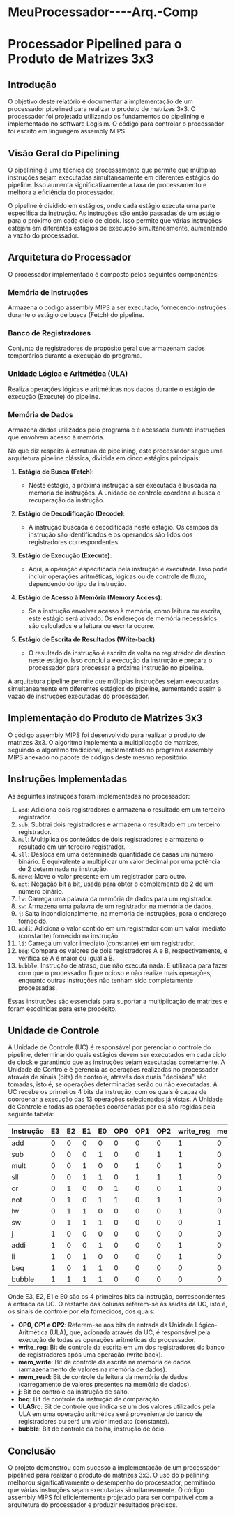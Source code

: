 # MeuProcessador----Arq.-Comp

# Processador Pipelined para o Produto de Matrizes 3x3

## Introdução

O objetivo deste relatório é documentar a implementação de um processador pipelined para realizar o produto de matrizes 3x3. O processador foi projetado utilizando os fundamentos do pipelining e implementado no software Logisim. O código para controlar o processador foi escrito em linguagem assembly MIPS.

## Visão Geral do Pipelining

O pipelining é uma técnica de processamento que permite que múltiplas instruções sejam executadas simultaneamente em diferentes estágios do pipeline. Isso aumenta significativamente a taxa de processamento e melhora a eficiência do processador.

O pipeline é dividido em estágios, onde cada estágio executa uma parte específica da instrução. As instruções são então passadas de um estágio para o próximo em cada ciclo de clock. Isso permite que várias instruções estejam em diferentes estágios de execução simultaneamente, aumentando a vazão do processador.


## Arquitetura do Processador

O processador implementado é composto pelos seguintes componentes:

### Memória de Instruções

Armazena o código assembly MIPS a ser executado, fornecendo instruções durante o estágio de busca (Fetch) do pipeline.


### Banco de Registradores

Conjunto de registradores de propósito geral que armazenam dados temporários durante a execução do programa.

### Unidade Lógica e Aritmética (ULA)

Realiza operações lógicas e aritméticas nos dados durante o estágio de execução (Execute) do pipeline.

### Memória de Dados

Armazena dados utilizados pelo programa e é acessada durante instruções que envolvem acesso à memória.

No que diz respeito à estrutura de pipelining, este processador segue uma arquitetura pipeline clássica, dividida em cinco estágios principais:

1. **Estágio de Busca (Fetch)**:
   - Neste estágio, a próxima instrução a ser executada é buscada na memória de instruções. A unidade de controle coordena a busca e recuperação da instrução.

2. **Estágio de Decodificação (Decode)**:
   - A instrução buscada é decodificada neste estágio. Os campos da instrução são identificados e os operandos são lidos dos registradores correspondentes.

3. **Estágio de Execução (Execute)**:
   - Aqui, a operação especificada pela instrução é executada. Isso pode incluir operações aritméticas, lógicas ou de controle de fluxo, dependendo do tipo de instrução.

4. **Estágio de Acesso à Memória (Memory Access)**:
   - Se a instrução envolver acesso à memória, como leitura ou escrita, este estágio será ativado. Os endereços de memória necessários são calculados e a leitura ou escrita ocorre.

5. **Estágio de Escrita de Resultados (Write-back)**:
   - O resultado da instrução é escrito de volta no registrador de destino neste estágio. Isso conclui a execução da instrução e prepara o processador para processar a próxima instrução no pipeline.

A arquitetura pipeline permite que múltiplas instruções sejam executadas simultaneamente em diferentes estágios do pipeline, aumentando assim a vazão de instruções executadas do processador.

## Implementação do Produto de Matrizes 3x3

O código assembly MIPS foi desenvolvido para realizar o produto de matrizes 3x3. O algoritmo implementa a multiplicação de matrizes, seguindo o algoritmo tradicional, implementado no programa assembly MIPS anexado no pacote de códigos deste mesmo repositório.

## Instruções Implementadas

As seguintes instruções foram implementadas no processador:

1. `add`: Adiciona dois registradores e armazena o resultado em um terceiro registrador.
2. `sub`: Subtrai dois registradores e armazena o resultado em um terceiro registrador.
3. `mul`: Multiplica os conteúdos de dois registradores e armazena o resultado em um terceiro registrador.
4. `sll`: Desloca em uma determinada quantidade de casas um número binário. É equivalente a multiplicar um valor decimal por uma potência de 2 determinada na instrução.
5. `move`: Move o valor presente em um registrador para outro.
6. `not`: Negação bit a bit, usada para obter o complemento de 2 de um número binário.
7. `lw`: Carrega uma palavra da memória de dados para um registrador.
8. `sw`: Armazena uma palavra de um registrador na memória de dados.
9. `j`: Salta incondicionalmente, na memória de instruções, para o endereço fornecido.
10. `addi`: Adiciona o valor contido em um registrador com um valor imediato (constante) fornecido na instrução.
11. `li`: Carrega um valor imediato (constante) em um registrador.
12. `beq`: Compara os valores de dois registradores A e B, respectivamente, e verifica se A é maior ou igual a B.
13. `bubble`: Instrução de atraso, que não executa nada. É utilizada para fazer com que o processador fique ocioso e não realize mais operações, enquanto outras instruções não tenham sido completamente processadas.

Essas instruções são essenciais para suportar a multiplicação de matrizes e foram escolhidas para este propósito.

## Unidade de Controle

A Unidade de Controle (UC) é responsável por gerenciar o controle do pipeline, determinando quais estágios devem ser executados em cada ciclo de clock e garantindo que as instruções sejam executadas corretamente. A Unidade de Controle é gerencia as operações realizadas no processador através de sinais (bits) de controle, através dos quais "decisões" são tomadas, isto é, se operações determinadas serão ou não executadas.
A UC recebe os primeiros 4 bits da instrução, com os quais é capaz de coordenar a execução das 13 operações selecionadas já vistas. A Unidade de Controle e todas as operações coordenadas por ela são regidas pela seguinte tabela:

| Instrução| E3  | E2  | E1  | E0  | OP0 | OP1 | OP2 | write_reg | mem_write | mem_read | j   | ULASrc | beq    |bubble |
| -------- | --- | --- | --- | --- | --- | --- | --- | --------- | --------- | -------- | --- | ------ | ------ | ----- |
| add      | 0   | 0   | 0   | 0   | 0   | 0   | 0   | 1         | 0         | 0        | 0   | 0      | 0      | 0     |
| sub      | 0   | 0   | 0   | 1   | 0   | 0   | 1   | 1         | 0         | 0        | 0   | 0      | 0      | 0     |
| mult     | 0   | 0   | 1   | 0   | 0   | 1   | 0   | 1         | 0         | 0        | 0   | 0      | 0      | 0     |
| sll      | 0   | 0   | 1   | 1   | 0   | 1   | 1   | 1         | 0         | 0        | 0   | 0      | 0      | 0     |
| or       | 0   | 1   | 0   | 0   | 1   | 0   | 0   | 1         | 0         | 0        | 0   | 0      | 0      | 0     |
| not      | 0   | 1   | 0   | 1   | 1   | 0   | 1   | 1         | 0         | 0        | 0   | 0      | 0      | 0     |
| lw       | 0   | 1   | 1   | 0   | 0   | 0   | 0   | 1         | 0         | 1        | 0   | 0      | 0      | 0     |
| sw       | 0   | 1   | 1   | 1   | 0   | 0   | 0   | 0         | 1         | 0        | 0   | 0      | 0      | 0     |
| j        | 1   | 0   | 0   | 0   | 0   | 0   | 0   | 0         | 0         | 0        | 1   | 0      | 0      | 0     |
| addi     | 1   | 0   | 0   | 1   | 0   | 0   | 0   | 1         | 0         | 0        | 0   | 1      | 0      | 0     |
| li       | 1   | 0   | 1   | 0   | 0   | 0   | 0   | 1         | 0         | 0        | 0   | 1      | 0      | 0     |
| beq      | 1   | 0   | 1   | 1   | 0   | 0   | 0   | 0         | 0         | 0        | 0   | 0      | 1      | 0     |
| bubble   | 1   | 1   | 1   | 1   | 0   | 0   | 0   | 0         | 0         | 0        | 0   | 0      | 0      | 1     |

Onde E3, E2, E1 e E0 são os 4 primeiros bits da instrução, correspondentes à entrada da UC.
O restante das colunas referem-se às saídas da UC, isto é, os sinais de controle por ela fornecidos, dos quais:
- **OP0, OP1 e OP2**: Referem-se aos bits de entrada da Unidade Lógico-Aritmética (ULA), que, acionada através da UC, é responsável pela execução de todas as operações aritméticas do processador.
- **write_reg**: Bit de controle da escrita em um dos registradores do banco de registradores após uma operação (write back).
- **mem_write**: Bit de controle da escrita na memória de dados (armazenamento de valores na memória de dados).
- **mem_read**: Bit de controle da leitura da memória de dados (carregamento de valores presentes na memória de dados).
- **j**: Bit de controle da instrução de salto.
- **beq**: Bit de controle da instrução de comparação.
- **ULASrc**: Bit de controle que indica se um dos valores utilizados pela ULA em uma operação aritmética será proveniente do banco de registradores ou será um valor imediato (constante).
- **bubble**: Bit de controle da bolha, instrução de ócio.

## Conclusão

O projeto demonstrou com sucesso a implementação de um processador pipelined para realizar o produto de matrizes 3x3. O uso do pipelining melhorou significativamente o desempenho do processador, permitindo que várias instruções sejam executadas simultaneamente. O código assembly MIPS foi eficientemente projetado para ser compatível com a arquitetura do processador e produzir resultados precisos.
